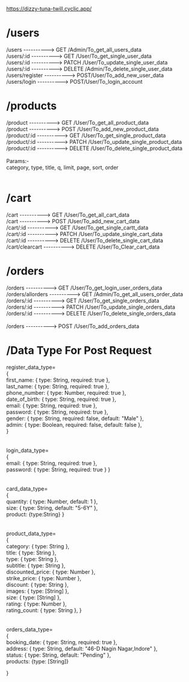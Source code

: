 https://dizzy-tuna-twill.cyclic.app/
<br />
# /users

/users            ---------->      GET /Admin/To_get_all_users_data\
/users/:id        ---------->      GET /User/To_get_single_user_data\
/users/:id        ---------->      PATCH /User/To_update_single_user_data \
/users/:id        ---------->      DELETE /Admin/To_delete_single_user_data\
/users/register   ---------->      POST/User/To_add_new_user_data
<br />
/users/login      ---------->      POST/User/To_login_account 

 # /products

/product          ---------->      GET /User/To_get_all_product_data\
/product          ---------->      POST /User/To_add_new_product_data\
/product/:id      ---------->      GET /User/To_get_single_product_data\
/product/:id      ---------->      PATCH /User/To_update_single_product_data\
/product/:id      ---------->      DELETE /User/To_delete_single_product_data\
<br />
Params:-<br />
category, type, title, q, limit, page, sort, order<br />
<br />
 # /cart

/cart            ---------->       GET /User/To_get_all_cart_data\
/cart            ---------->       POST /User/To_add_new_cart_data\
/cart/:id        ---------->       GET /User/To_get_single_cartt_data\
/cart/:id        ---------->       PATCH /User/To_update_single_cart_data
<br />
/cart/:id        ---------->       DELETE /User/To_delete_single_cart_data 
<br />
/cart/clearcart  ---------->       DELETE /User/To_Clear_cart_data
<br />

 # /orders

/orders         ---------->       GET /User/To_get_login_user_orders_data\
/orders/allorders  ---------->    GET /Admin/To_get_all_users_order_data\
/orders/:id    ---------->        GET /User/To_get_single_orders_data 
<br />
/orders/:id    ---------->        PATCH /User/To_update_single_orders_data 
<br />
/orders/:id    ---------->        DELETE /User/To_delete_single_orders_data 
<br />
<br />
/orders        ---------->        POST /User/To_add_orders_data

 # /Data Type For Post Request

register_data_type=\
{\
    first_name: { type: String, required: true },\
    last_name: { type: String, required: true },\
    phone_number: { type: Number, required: true },\
    date_of_birth: { type: String, required: true },\
    email: { type: String, required: true },\
    password: { type: String, required: true },\
    gender: { type: String, required: false, default: "Male" },\
    admin: { type: Boolean, required: false, default: false },\
}
<br /><br /><br />
login_data_type=\
{\
    email: { type: String, required: true },\
    password: { type: String, required: true } 
}
<br /><br /><br />
card_data_type=\
{\
    quantity: { type: Number, default: 1 },\
    size: { type: String, default: "5-6Y" },\
    product: {type:String}
}
<br /><br /><br />
product_data_type=\
{\
    category: { type: String },\
    title: { type: String },\
    type: { type: String },\
    subtitle: { type: String },\
    discounted_price: { type: Number },\
    strike_price: { type: Number },\
    discount: { type: String },\
    images: { type: [String] },\
    size: { type: [String] },\
    rating: { type: Number },\
    rating_count: { type: String },
}
<br /><br /><br />
orders_data_type=\
{\
    booking_date: { type: String, required: true },\
    address: { type: String, default: "46-D Nagin Nagar,Indore" },\
    status: { type: String, default: "Pending" },\
    products: {type: [String]}
 
  }












